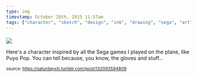 ```yaml
---
type: img
timestamp: October 28th, 2015 11:57am
tags: ["character", "sketch", "design", "ink", "drawing", "sega", "art"]
---
```

####
<img src="https://saturdayxiii.github.io/media/132093594809.jpg"/>
                                                                                          
Here's a character inspired by all the Sega games I played on the plane, like Puyo Pop.  You can tell because, you know, the gloves and stuff&hellip;
 
                                    
                
                
                
                
                                
<small>source: https://saturdayxiii.tumblr.com/post/132093594809</small>